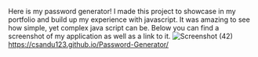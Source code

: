 Here is my password generator! I made this project to showcase in my portfolio and build up my experience with javascript. It was amazing to see how simple, yet complex java script can be. Below you can find a screenshot of my application as well as a link to it. 
![Screenshot (42)](https://user-images.githubusercontent.com/107908345/180926759-a911c5e5-cef5-44b3-b299-7fb865c4ce83.png)
https://csandu123.github.io/Password-Generator/
